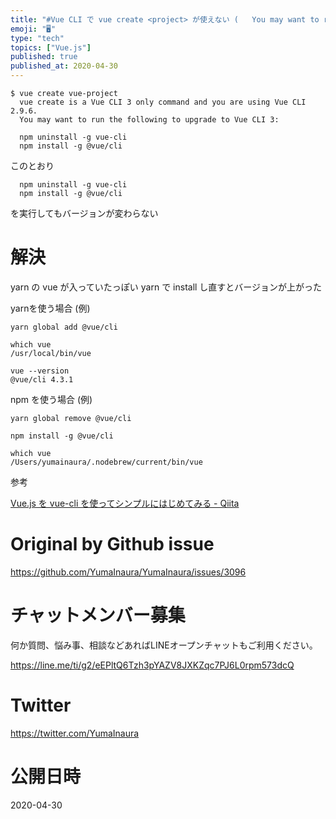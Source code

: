 ```yaml
---
title: "#Vue CLI で vue create <project> が使えない (   You may want to run the foll"
emoji: "🖥"
type: "tech"
topics: ["Vue.js"]
published: true
published_at: 2020-04-30
---
```


```
$ vue create vue-project
  vue create is a Vue CLI 3 only command and you are using Vue CLI 2.9.6.
  You may want to run the following to upgrade to Vue CLI 3:

  npm uninstall -g vue-cli
  npm install -g @vue/cli
```

このとおり 

```
  npm uninstall -g vue-cli
  npm install -g @vue/cli
```

を実行してもバージョンが変わらない

# 解決

yarn の vue が入っていたっぽい
yarn で install し直すとバージョンが上がった

yarnを使う場合 (例)

```
yarn global add @vue/cli

which vue
/usr/local/bin/vue

vue --version
@vue/cli 4.3.1
```

npm を使う場合 (例)

```
yarn global remove @vue/cli

npm install -g @vue/cli

which vue
/Users/yumainaura/.nodebrew/current/bin/vue
```

参考

[Vue.js を vue-cli を使ってシンプルにはじめてみる - Qiita](https://qiita.com/567000/items/dde495d6a8ad1c25fa43)

# Original by Github issue

https://github.com/YumaInaura/YumaInaura/issues/3096











<!-- Update From Qiita API -->

# チャットメンバー募集


何か質問、悩み事、相談などあればLINEオープンチャットもご利用ください。

https://line.me/ti/g2/eEPltQ6Tzh3pYAZV8JXKZqc7PJ6L0rpm573dcQ





# Twitter


https://twitter.com/YumaInaura


<!-- Update From Qiita API -->



# 公開日時

2020-04-30
